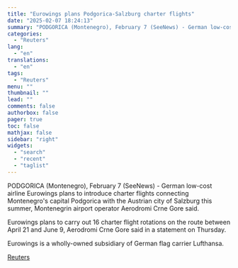 ```yaml
---
title: "Eurowings plans Podgorica-Salzburg charter flights"
date: "2025-02-07 18:24:13"
summary: "PODGORICA (Montenegro), February 7 (SeeNews) - German low-cost airline Eurowings plans to introduce charter flights connecting Montenegro's capital Podgorica with the Austrian city of Salzburg this summer, Montenegrin airport operator Aerodromi Crne Gore said.Eurowings plans to carry out 16 charter flight rotations on the route between April 21 and June..."
categories:
  - "Reuters"
lang:
  - "en"
translations:
  - "en"
tags:
  - "Reuters"
menu: ""
thumbnail: ""
lead: ""
comments: false
authorbox: false
pager: true
toc: false
mathjax: false
sidebar: "right"
widgets:
  - "search"
  - "recent"
  - "taglist"
---
```


PODGORICA (Montenegro), February 7 (SeeNews) - German low-cost airline Eurowings plans to introduce charter flights connecting Montenegro's capital Podgorica with the Austrian city of Salzburg this summer, Montenegrin airport operator Aerodromi Crne Gore said.

Eurowings plans to carry out 16 charter flight rotations on the route between April 21 and June 9, Aerodromi Crne Gore said in a statement on Thursday.

Eurowings is a wholly-owned subsidiary of German flag carrier Lufthansa.

[Reuters](https://www.tradingview.com/news/reuters.com,2025-02-07:newsml_SEErY8Wca:0-eurowings-plans-podgorica-salzburg-charter-flights/)
